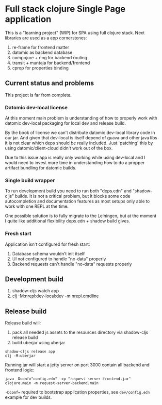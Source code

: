 # Full stack clojure Single Page application

This is a "learning project" (WIP) for SPA using full clojure stack.
Next libraries are used as a app cornerstones:

1. re-frame for frontend matter
1. datomic as backend database
1. compojure + ring for backend routing
1. transit + muntaja for backend/frontend
1. cprop for properties binding

## Current status and problems

This project is far from complete.

### Datomic dev-local license

At this moment main problem is understanding of how to properly
work with datomic dev-local packaging for local dev and release build.

By the book of license we can't distribute datomic dev-local library code in our jar.
And given that dev-local is itself depend of guava and other java libs it is not clear
which deps should be really included. Just 'patching' this by using datomic/client-cloud
didn't work out of the box.

Due to this issue app is really only working while using dev-local and I would need
to invest more time in understanding how to do a propper artifact bundling for datomic builds.

### Single build wrapper

To run development build you need to run both "deps.edn" and "shadow-cljs" builds.
It is not a critical problem, but it blocks some code autocompletion and documentation
features as most setups only able to work with one REPL at the time.

One possible solution is to fully migrate to the Leiningen, but at the moment I quite like additional flexibility deps.edn + shadow build gives.

### Fresh start

Application isn't configured for fresh start:

1. Database schema wouldn't init itself
2. UI not configured to handle "no-data" properly
3. Backend requests can't handle "no-data" requests properly

## Development build

1. shadow-cljs watch app
1. clj -M:nrepl:dev-local:dev -m nrepl.cmdline

## Release build

Release build will:

1. pack all needed js assets to the resources directory via shadow-cljs release build
1. build uberjar using uberjar

``` shell
shadow-cljs release app
clj -M:uberjar
```

Running jar will start a jetty server on port 3000 contain all backend and frontend logic:

``` shell
java -Dconf="config.edn" -cp "request-server-frontend.jar" clojure.main -m request-server-backend.main
```

```-Dconf=``` required to bootstrap application properties, see ```dev/config.edn``` example for dev builds.
